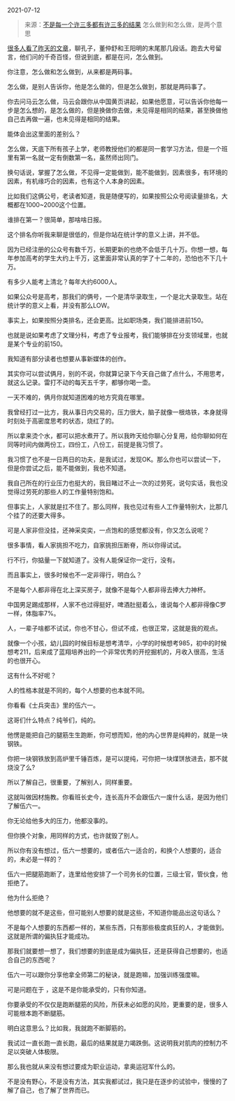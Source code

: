 2021-07-12

> 来源：[不是每一个许三多都有许三多的结果](http://mp.weixin.qq.com/s?__biz=MzU3NDc5Nzc0NQ==&mid=2247505164&idx=1&sn=0316c948c4010f6c308c7d1e0d97220b&chksm=fd2e77d2ca59fec43fcf58ba2e436894dabb76007ed7c115bcd055f1982f7afd1486be65a8e3&scene=27#wechat_redirect)
> 怎么做到和怎么做，是两个意思

[很多人看了昨天的文章](http://mp.weixin.qq.com/s?__biz=MzU3NDc5Nzc0NQ==&mid=2247505159&idx=1&sn=149cdd18bc44a4836e6c3edcd2bc284d&chksm=fd2e77d9ca59fecf42f9db35adb803ba04886613acbba5c3bbaecd3edaf6714959c0467ead37&scene=21#wechat_redirect)，聊孔子，董仲舒和王阳明的末尾那几段话。跑去大号留言，他们问的千奇百怪，但说到底，都是在问，怎么做到。  

  

你注意，怎么做和怎么做到，从来都是两码事。  

  

怎么做，是别人告诉你，他是怎么做的，但是怎么做到，那就是两码事了。  

  

你去问马云怎么做，马云会跟你从中国黄页讲起，如果他愿意，可以告诉你他每一步是怎么想的，是怎么做的，但是换做你去做，未见得是相同的结果，甚至换做他自己去再做一遍，也未见得是相同的结果。

  

能体会出这里面的差别么？  

  

怎么做，天底下所有孩子上学，老师教授他们的都是同一套学习方法，但是一个班里有第一名就一定有倒数第一名，虽然师出同门。

  

换句话说，掌握了怎么做，不见得一定能做到，能不能做到，因素很多，有环境的因素，有机缘巧合的因素，也有这个人本身的因素。  

  

比如我们这俩公号，老读者知道，我是随便写的，如果按照公众号阅读量排名，大概都在1000~2000这个位置。  

  

谁排在第一？很简单，那啥啥日报。  

  

这个排名你听我来聊是很低的，但是你站在统计学的意义上讲，并不低。  

  

因为已经注册的公众号有数千万，长期更新的也绝不会低于几十万。你想一想，每年参加高考的学生大约上千万，这里面非常认真的学了十二年的，恐怕也不下几十万。

  

有多少人能考上清北？每年大约6000人。

  

如果公众号是高考，那我们的俩号，一个是清华录取生，一个是北大录取生。站在统计学的意义上看，并没有那么LOW。

  

事实上，如果按照分类排名，还会更高。比如职场类，我们能排进前150。

  

也就是说如果考虑了文理分科，考虑了专业报考，我们能够排在分支领域里，也就是某个专业的前150。

  

我知道有部分读者也想要从事新媒体的创作。  

  

其实你可以尝试俩月，别的不说，你就算记录下今天自己做了点什么，不用思考，就这么记录。雷打不动的每天五千字，都够你喝一壶。

  

一天不难的，俩月你就知道困难的地方究竟在哪里。

  

我曾经打过一比方，我从事日内交易的，压力很大，脑子就像一根烙铁，本身就得时刻处于高密度思考的状态，烧红了的。

  

所以拿来烫个水，都可以把水煮开了。所以我昨天给你聊心分复用，给你聊如何在同等时间内做两份工，四份工，八份工，前提是我习惯了。

  

我习惯了也不是一日两日的功夫，是我试过，发现OK。那么你也可以尝试一下，但是你尝试之后，能不能做到，我也不知道。

  

我自己所在的行业压力也挺大的，我目睹过不止一次的过劳死，说句实话，我也没觉得过劳死的那些人的工作量特别饱和。

  

但事实上，人家就是扛不住了。那么同样，我也见过有些人工作量特别大，比那几个挂了的还要大得多。

  

可是人家非但没挂，还神采奕奕，一点饱和的感觉都没有，你又怎么说呢？

  

很多事情，看人家挑担不吃力，自家挑担压断脊，所以你得试试。  

  

行不行，你掂量一下就知道了。没有人能保证你一定行，没有。

  

而且事实上，很多时候也不一定非得行，明白么？  

  

不是每个人都非得在北上深买房子，就像不是每个人都非得去捧大力神杯。

  

中国男足踢成那样，人家不也过得挺好，啤酒肚挺着么，谁说每个人都非得像C罗一样，体脂率7%。  

  

人，一辈子啥都不试试，你也不甘心，但试不成，也很正常，这就是我的观点。  

  

就像一个小孩，幼儿园的时候目标是想考清华，小学的时候想考985，初中的时候想考211，后来成了蓝翔培养出的一个非常优秀的开挖掘机的，月收入很高，生活的也很开心。  

  

这有什么不好呢？

  

人的性格本就是不同的，每个人想要的也本就不同。

  

你看看《士兵突击》里的伍六一。

  

这哥们什么特点？纯爷们，纯的。

  

他愣是能把自己的腿筋生生跑断，你可想而知，他的内心世界是纯粹的，就是一块钢铁。

  

你把一块钢铁放到高炉里千锤百炼，是可以提纯，可你把一块煤饼放进去，那不就烧没了么?

  

所以了解自己，很重要，了解别人，同样重要。

  

这就叫做因材施教。你看班长史今，连长高升不会跟伍六一废什么话，是因为他们了解伍六一。

  

你无论给他多大的压力，他都没事的。

  

但你换个对象，用同样的方式，也许就毁了别人。

  

所以你有没有想过，伍六一想要的，或者伍六一适合的，和换个人想要的，适合的，未必是一样的？  

  

伍六一把腿筋跑断了，连里给他安排了一个司务长的位置，三级士官，管伙食，他拒绝了。

  

他为什么拒绝？

  

他想要的就不是这些，但可能别人想要的就是这些，不知道你能品出这句话么？

  

不是每个人想要的东西都一样的，某些东西，只有那些极度疯狂的人，才能做到。这就是所谓的偏执狂才能成功。

  

那我们就要想一想了，我们想要的到底是成为偏执狂，还是获得自己想要的，也适合自己的东西呢？  

  

伍六一可以跟你分享他拿全师第二的秘诀，就是跑嘛，加强训练强度嘛。

  

可是问题在于 ，这是不是你能承受的，只有你知道。

  

你要承受的不仅仅是跑断腿筋的风险，所获未必如愿的风险，更重要的是，很多人可能根本跑不断腿筋。  

  

明白这意思么？比如我，我就跑不断脚筋的。

  

我试过一直长跑一直长跑，最后的结果就是力竭跌倒。这说明我对肌肉的控制力不足以突破人体极限。  

  

那么我也就从来没有想过要成为职业运动，拿奥运冠军什么的。  

  

不是没有野心，不是没有方法，其实我都试过，我只是在逐步的试验中，慢慢的了解了自己，也了解了世界而已。

